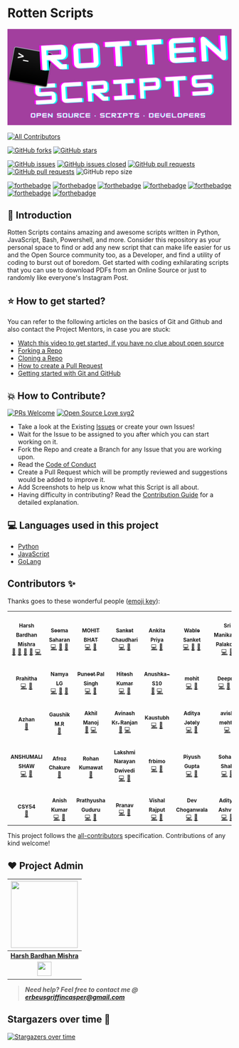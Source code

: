 # Rotten Scripts

<!-- Banner -->
<div class="container-fluid">
  <img class="mx-auto" src="assets/banner.png">
</div>

<!-- ALL-CONTRIBUTORS-BADGE:START - Do not remove or modify this section -->
[![All Contributors](https://img.shields.io/badge/all_contributors-34-orange.svg?style=flat-square)](#contributors-)
<!-- ALL-CONTRIBUTORS-BADGE:END -->
[![GitHub forks](https://img.shields.io/github/forks/HarshCasper/Rotten-Scripts.svg?style=social&label=Fork&maxAge=43200)](https://gitHub.com/HarshCasper/Rotten-Scripts/network/)
[![GitHub stars](https://img.shields.io/github/stars/HarshCasper/Rotten-Scripts.svg?style=social&label=Star&maxAge=43200)](https://gitHub.com/HarshCasper/Rotten-Scripts/stargazers/)


[![GitHub issues](https://img.shields.io/github/issues/HarshCasper/Rotten-Scripts.svg)](https://github.com/HarshCasper/Rotten-Scripts/issues)
[![GitHub issues closed](https://img.shields.io/github/issues-closed/HarshCasper/Rotten-Scripts.svg)](https://github.com/HarshCasper/Rotten-Scripts/issues?q=is%3Aissue+is%3Aclosed)
[![GitHub pull requests](https://img.shields.io/github/issues-pr/HarshCasper/Rotten-Scripts.svg)](https://github.com/HarshCasper/Rotten-Scripts/pulls)
[![GitHub pull requests](https://img.shields.io/github/issues-pr-closed/HarshCasper/Rotten-Scripts.svg)](https://github.com/HarshCasper/Rotten-Scripts/pulls?q=is%3Apr+is%3Aclosed)
![GitHub repo size](https://img.shields.io/github/repo-size/HarshCasper/Rotten-Scripts?color=yellow)

[![forthebadge](https://forthebadge.com/images/badges/built-by-developers.svg)](https://forthebadge.com)
[![forthebadge](https://forthebadge.com/images/badges/built-with-love.svg)](https://forthebadge.com)
[![forthebadge](https://forthebadge.com/images/badges/built-with-swag.svg)](https://forthebadge.com)
[![forthebadge](https://forthebadge.com/images/badges/made-with-javascript.svg)](https://forthebadge.com)
[![forthebadge](https://forthebadge.com/images/badges/made-with-python.svg)](https://forthebadge.com)
[![forthebadge](https://forthebadge.com/images/badges/made-with-go.svg)](https://forthebadge.com)
[![forthebadge](https://forthebadge.com/images/badges/you-didnt-ask-for-this.svg)](https://forthebadge.com)

## 📌 Introduction

Rotten Scripts contains amazing and awesome scripts written in Python, JavaScript, Bash, Powershell, and more. Consider this repository as your personal space to find or add any new script that can make life easier for us and the Open Source community too, as a Developer, and find a utility of coding to burst out of boredom. Get started with coding exhilarating scripts that you can use to download PDFs from an Online Source or just to randomly like everyone's Instagram Post.

## ⭐ How to get started?

You can refer to the following articles on the basics of Git and Github and also contact the Project Mentors, in case you are stuck:

- [Watch this video to get started, if you have no clue about open source](https://youtu.be/SL5KKdmvJ1U)
- [Forking a Repo](https://help.github.com/en/github/getting-started-with-github/fork-a-repo)
- [Cloning a Repo](https://help.github.com/en/desktop/contributing-to-projects/creating-a-pull-request)
- [How to create a Pull Request](https://opensource.com/article/19/7/create-pull-request-github)
- [Getting started with Git and GitHub](https://towardsdatascience.com/getting-started-with-git-and-github-6fcd0f2d4ac6)

## 💥 How to Contribute?

[![PRs Welcome](https://img.shields.io/badge/PRs-welcome-brightgreen.svg?style=flat-square)](http://makeapullrequest.com)
[![Open Source Love svg2](https://badges.frapsoft.com/os/v2/open-source.svg?v=103)](https://github.com/ellerbrock/open-source-badges/)

- Take a look at the Existing [Issues](https://github.com/HarshCasper/Rotten-Scripts/issues) or create your own Issues!
- Wait for the Issue to be assigned to you after which you can start working on it.
- Fork the Repo and create a Branch for any Issue that you are working upon.
- Read the [Code of Conduct](https://github.com/HarshCasper/Rotten-Scripts/blob/master/CODE_OF_CONDUCT.md)
- Create a Pull Request which will be promptly reviewed and suggestions would be added to improve it.
- Add Screenshots to help us know what this Script is all about.
- Having difficulty in contributing? Read the [Contribution Guide](https://github.com/HarshCasper/Rotten-Scripts/blob/master/CONTRIBUTING.md) for a detailed explanation.

## 💻 Languages used in this project

- [Python](https://github.com/HarshCasper/Rotten-Scripts/tree/master/Python)
- [JavaScript](https://github.com/HarshCasper/Rotten-Scripts/tree/master/JavaScript)
- [GoLang](https://github.com/HarshCasper/Rotten-Scripts/tree/master/Go)


## Contributors ✨

Thanks goes to these wonderful people ([emoji key](https://allcontributors.org/docs/en/emoji-key)):

<!-- ALL-CONTRIBUTORS-LIST:START - Do not remove or modify this section -->
<!-- prettier-ignore-start -->
<!-- markdownlint-disable -->
<table>
  <tr>
    <td align="center"><a href="http://harshbardhanmishra.me"><img src="https://avatars1.githubusercontent.com/u/47351025?v=4" width="100px;" alt=""/><br /><sub><b>Harsh Bardhan Mishra</b></sub></a><br /><a href="#projectManagement-harshcasper" title="Project Management">📆</a> <a href="#question-harshcasper" title="Answering Questions">💬</a> <a href="https://github.com/HarshCasper/Rotten-Scripts/pulls?q=is%3Apr+reviewed-by%3Aharshcasper" title="Reviewed Pull Requests">👀</a> <a href="#talk-harshcasper" title="Talks">📢</a> <a href="https://github.com/HarshCasper/Rotten-Scripts/commits?author=harshcasper" title="Code">💻</a></td>
    <td align="center"><a href="https://linkedin.com/in/seemasaharan"><img src="https://avatars2.githubusercontent.com/u/48756444?v=4" width="100px;" alt=""/><br /><sub><b>Seema Saharan</b></sub></a><br /><a href="https://github.com/HarshCasper/Rotten-Scripts/commits?author=seema1711" title="Code">💻</a> <a href="#ideas-seema1711" title="Ideas, Planning, & Feedback">🤔</a> <a href="https://github.com/HarshCasper/Rotten-Scripts/commits?author=seema1711" title="Documentation">📖</a></td>
    <td align="center"><a href="http://www.mbcse.co"><img src="https://avatars0.githubusercontent.com/u/43911437?v=4" width="100px;" alt=""/><br /><sub><b>MOHIT BHAT</b></sub></a><br /><a href="https://github.com/HarshCasper/Rotten-Scripts/commits?author=mbcse" title="Code">💻</a> <a href="https://github.com/HarshCasper/Rotten-Scripts/commits?author=mbcse" title="Documentation">📖</a></td>
    <td align="center"><a href="https://sanket143.github.io"><img src="https://avatars1.githubusercontent.com/u/26973649?v=4" width="100px;" alt=""/><br /><sub><b>Sanket Chaudhari</b></sub></a><br /><a href="https://github.com/HarshCasper/Rotten-Scripts/commits?author=sanket143" title="Code">💻</a> <a href="https://github.com/HarshCasper/Rotten-Scripts/commits?author=sanket143" title="Documentation">📖</a></td>
    <td align="center"><a href="https://github.com/AnkitaBIT"><img src="https://avatars3.githubusercontent.com/u/44089458?v=4" width="100px;" alt=""/><br /><sub><b>Ankita Priya</b></sub></a><br /><a href="https://github.com/HarshCasper/Rotten-Scripts/commits?author=AnkitaBIT" title="Code">💻</a> <a href="https://github.com/HarshCasper/Rotten-Scripts/commits?author=AnkitaBIT" title="Documentation">📖</a></td>
    <td align="center"><a href="http://wablesanket.xyz"><img src="https://avatars0.githubusercontent.com/u/43716242?v=4" width="100px;" alt=""/><br /><sub><b>Wable Sanket</b></sub></a><br /><a href="https://github.com/HarshCasper/Rotten-Scripts/commits?author=Sanketwable" title="Code">💻</a> <a href="https://github.com/HarshCasper/Rotten-Scripts/commits?author=Sanketwable" title="Documentation">📖</a> <a href="#ideas-Sanketwable" title="Ideas, Planning, & Feedback">🤔</a></td>
    <td align="center"><a href="https://srimani-programmer.github.io/"><img src="https://avatars1.githubusercontent.com/u/42272691?v=4" width="100px;" alt=""/><br /><sub><b>Sri Manikanta Palakollu</b></sub></a><br /><a href="https://github.com/HarshCasper/Rotten-Scripts/commits?author=srimani-programmer" title="Code">💻</a> <a href="https://github.com/HarshCasper/Rotten-Scripts/commits?author=srimani-programmer" title="Documentation">📖</a></td>
  </tr>
  <tr>
    <td align="center"><a href="https://github.com/Prahitha"><img src="https://avatars2.githubusercontent.com/u/44160152?v=4" width="100px;" alt=""/><br /><sub><b>Prahitha</b></sub></a><br /><a href="https://github.com/HarshCasper/Rotten-Scripts/commits?author=Prahitha" title="Code">💻</a> <a href="https://github.com/HarshCasper/Rotten-Scripts/commits?author=Prahitha" title="Documentation">📖</a></td>
    <td align="center"><a href="https://github.com/Namyalg"><img src="https://avatars1.githubusercontent.com/u/53875297?v=4" width="100px;" alt=""/><br /><sub><b>Namya LG</b></sub></a><br /><a href="https://github.com/HarshCasper/Rotten-Scripts/commits?author=Namyalg" title="Code">💻</a> <a href="https://github.com/HarshCasper/Rotten-Scripts/commits?author=Namyalg" title="Documentation">📖</a> <a href="#ideas-Namyalg" title="Ideas, Planning, & Feedback">🤔</a></td>
    <td align="center"><a href="https://github.com/Puneet-Pal-Singh"><img src="https://avatars3.githubusercontent.com/u/46601256?v=4" width="100px;" alt=""/><br /><sub><b>Puneet Pal Singh</b></sub></a><br /><a href="https://github.com/HarshCasper/Rotten-Scripts/commits?author=Puneet-Pal-Singh" title="Code">💻</a> <a href="https://github.com/HarshCasper/Rotten-Scripts/commits?author=Puneet-Pal-Singh" title="Documentation">📖</a></td>
    <td align="center"><a href="https://www.linkedin.com/in/hitesh-kumar-a03a2b16b/"><img src="https://avatars3.githubusercontent.com/u/37622734?v=4" width="100px;" alt=""/><br /><sub><b>Hitesh Kumar</b></sub></a><br /><a href="https://github.com/HarshCasper/Rotten-Scripts/commits?author=HeroicHitesh" title="Code">💻</a> <a href="https://github.com/HarshCasper/Rotten-Scripts/commits?author=HeroicHitesh" title="Documentation">📖</a></td>
    <td align="center"><a href="https://github.com/Anushka-S10"><img src="https://avatars0.githubusercontent.com/u/61749789?v=4" width="100px;" alt=""/><br /><sub><b>Anushka-S10</b></sub></a><br /><a href="https://github.com/HarshCasper/Rotten-Scripts/commits?author=Anushka-S10" title="Documentation">📖</a> <a href="https://github.com/HarshCasper/Rotten-Scripts/commits?author=Anushka-S10" title="Code">💻</a></td>
    <td align="center"><a href="https://github.com/mohitacecode"><img src="https://avatars3.githubusercontent.com/u/39158356?v=4" width="100px;" alt=""/><br /><sub><b>mohit</b></sub></a><br /><a href="https://github.com/HarshCasper/Rotten-Scripts/commits?author=mohitacecode" title="Code">💻</a> <a href="https://github.com/HarshCasper/Rotten-Scripts/commits?author=mohitacecode" title="Documentation">📖</a></td>
    <td align="center"><a href="https://www.linkedin.com/in/deep1729"><img src="https://avatars1.githubusercontent.com/u/52155391?v=4" width="100px;" alt=""/><br /><sub><b>Deepraj</b></sub></a><br /><a href="https://github.com/HarshCasper/Rotten-Scripts/commits?author=deepraj1729" title="Code">💻</a> <a href="https://github.com/HarshCasper/Rotten-Scripts/commits?author=deepraj1729" title="Documentation">📖</a> <a href="#ideas-deepraj1729" title="Ideas, Planning, & Feedback">🤔</a></td>
  </tr>
  <tr>
    <td align="center"><a href="https://github.com/azhanali"><img src="https://avatars0.githubusercontent.com/u/43489763?v=4" width="100px;" alt=""/><br /><sub><b>Azhan </b></sub></a><br /><a href="https://github.com/HarshCasper/Rotten-Scripts/commits?author=azhanali" title="Documentation">📖</a></td>
    <td align="center"><a href="http://gaushik.netlify.app"><img src="https://avatars3.githubusercontent.com/u/59677936?v=4" width="100px;" alt=""/><br /><sub><b>Gaushik M.R</b></sub></a><br /><a href="https://github.com/HarshCasper/Rotten-Scripts/commits?author=gaushikmr" title="Documentation">📖</a></td>
    <td align="center"><a href="https://github.com/AkM-2018"><img src="https://avatars0.githubusercontent.com/u/50191787?v=4" width="100px;" alt=""/><br /><sub><b>Akhil Manoj</b></sub></a><br /><a href="https://github.com/HarshCasper/Rotten-Scripts/commits?author=AkM-2018" title="Documentation">📖</a> <a href="https://github.com/HarshCasper/Rotten-Scripts/commits?author=AkM-2018" title="Code">💻</a></td>
    <td align="center"><a href="http://avinashkranjan.github.io"><img src="https://avatars2.githubusercontent.com/u/55796944?v=4" width="100px;" alt=""/><br /><sub><b>Avinash Kr. Ranjan</b></sub></a><br /><a href="https://github.com/HarshCasper/Rotten-Scripts/commits?author=avinashkranjan" title="Documentation">📖</a> <a href="https://github.com/HarshCasper/Rotten-Scripts/commits?author=avinashkranjan" title="Code">💻</a></td>
    <td align="center"><a href="https://www.kaustubhgupta.xyz/"><img src="https://avatars3.githubusercontent.com/u/43691873?v=4" width="100px;" alt=""/><br /><sub><b>Kaustubh </b></sub></a><br /><a href="https://github.com/HarshCasper/Rotten-Scripts/commits?author=kaustubhgupta" title="Code">💻</a> <a href="https://github.com/HarshCasper/Rotten-Scripts/commits?author=kaustubhgupta" title="Documentation">📖</a></td>
    <td align="center"><a href="http://www.linkedin.com/in/aditya-jetely"><img src="https://avatars3.githubusercontent.com/u/42397096?v=4" width="100px;" alt=""/><br /><sub><b>Aditya Jetely</b></sub></a><br /><a href="https://github.com/HarshCasper/Rotten-Scripts/commits?author=AdityaJ7" title="Code">💻</a> <a href="https://github.com/HarshCasper/Rotten-Scripts/commits?author=AdityaJ7" title="Documentation">📖</a></td>
    <td align="center"><a href="https://github.com/avishmehta68710"><img src="https://avatars0.githubusercontent.com/u/69706506?v=4" width="100px;" alt=""/><br /><sub><b>avish mehta</b></sub></a><br /><a href="https://github.com/HarshCasper/Rotten-Scripts/commits?author=avishmehta68710" title="Code">💻</a></td>
  </tr>
  <tr>
    <td align="center"><a href="https://github.com/bagofcodes"><img src="https://avatars0.githubusercontent.com/u/37397899?v=4" width="100px;" alt=""/><br /><sub><b>ANSHUMALI SHAW</b></sub></a><br /><a href="https://github.com/HarshCasper/Rotten-Scripts/commits?author=bagofcodes" title="Code">💻</a> <a href="https://github.com/HarshCasper/Rotten-Scripts/commits?author=bagofcodes" title="Documentation">📖</a></td>
    <td align="center"><a href="http://linkedin.com/in/afroz-chakure-489780168"><img src="https://avatars3.githubusercontent.com/u/40469121?v=4" width="100px;" alt=""/><br /><sub><b>Afroz Chakure</b></sub></a><br /><a href="https://github.com/HarshCasper/Rotten-Scripts/commits?author=afrozchakure" title="Documentation">📖</a></td>
    <td align="center"><a href="https://github.com/rohankumawat"><img src="https://avatars0.githubusercontent.com/u/51725975?v=4" width="100px;" alt=""/><br /><sub><b>Rohan Kumawat</b></sub></a><br /><a href="https://github.com/HarshCasper/Rotten-Scripts/commits?author=rohankumawat" title="Documentation">📖</a></td>
    <td align="center"><a href="https://github.com/narayan2111"><img src="https://avatars2.githubusercontent.com/u/66173390?v=4" width="100px;" alt=""/><br /><sub><b>Lakshmi Narayan Dwivedi</b></sub></a><br /><a href="https://github.com/HarshCasper/Rotten-Scripts/commits?author=narayan2111" title="Code">💻</a> <a href="https://github.com/HarshCasper/Rotten-Scripts/commits?author=narayan2111" title="Documentation">📖</a></td>
    <td align="center"><a href="https://github.com/frbimo"><img src="https://avatars1.githubusercontent.com/u/26115956?v=4" width="100px;" alt=""/><br /><sub><b>frbimo</b></sub></a><br /><a href="https://github.com/HarshCasper/Rotten-Scripts/commits?author=frbimo" title="Code">💻</a> <a href="https://github.com/HarshCasper/Rotten-Scripts/commits?author=frbimo" title="Documentation">📖</a></td>
    <td align="center"><a href="https://github.com/gupta-piyush19"><img src="https://avatars0.githubusercontent.com/u/56182734?v=4" width="100px;" alt=""/><br /><sub><b>Piyush Gupta</b></sub></a><br /><a href="https://github.com/HarshCasper/Rotten-Scripts/commits?author=gupta-piyush19" title="Code">💻</a> <a href="https://github.com/HarshCasper/Rotten-Scripts/commits?author=gupta-piyush19" title="Documentation">📖</a></td>
    <td align="center"><a href="https://github.com/sohamsshah"><img src="https://avatars0.githubusercontent.com/u/47717492?v=4" width="100px;" alt=""/><br /><sub><b>Soham Shah</b></sub></a><br /><a href="https://github.com/HarshCasper/Rotten-Scripts/commits?author=sohamsshah" title="Code">💻</a> <a href="https://github.com/HarshCasper/Rotten-Scripts/commits?author=sohamsshah" title="Documentation">📖</a></td>
  </tr>
  <tr>
    <td align="center"><a href="https://csy54.github.io/"><img src="https://avatars1.githubusercontent.com/u/18496305?v=4" width="100px;" alt=""/><br /><sub><b>CSY54</b></sub></a><br /><a href="#maintenance-CSY54" title="Maintenance">🚧</a></td>
    <td align="center"><a href="https://github.com/KmrAnish04"><img src="https://avatars0.githubusercontent.com/u/58399776?v=4" width="100px;" alt=""/><br /><sub><b>Anish Kumar</b></sub></a><br /><a href="https://github.com/HarshCasper/Rotten-Scripts/commits?author=KmrAnish04" title="Code">💻</a> <a href="https://github.com/HarshCasper/Rotten-Scripts/commits?author=KmrAnish04" title="Documentation">📖</a></td>
    <td align="center"><a href="https://prathyusha-guduru.github.io/Prathyusha-Portfolio/"><img src="https://avatars2.githubusercontent.com/u/59722558?v=4" width="100px;" alt=""/><br /><sub><b>Prathyusha Guduru</b></sub></a><br /><a href="https://github.com/HarshCasper/Rotten-Scripts/commits?author=Prathyusha-Guduru" title="Code">💻</a> <a href="https://github.com/HarshCasper/Rotten-Scripts/commits?author=Prathyusha-Guduru" title="Documentation">📖</a></td>
    <td align="center"><a href="https://www.linkedin.com/in/pranav-mendiratta-89713a173/"><img src="https://avatars1.githubusercontent.com/u/54665036?v=4" width="100px;" alt=""/><br /><sub><b>Pranav</b></sub></a><br /><a href="https://github.com/HarshCasper/Rotten-Scripts/commits?author=Pranav016" title="Code">💻</a> <a href="https://github.com/HarshCasper/Rotten-Scripts/commits?author=Pranav016" title="Documentation">📖</a></td>
    <td align="center"><a href="https://github.com/Vishal-raj-1"><img src="https://avatars3.githubusercontent.com/u/59874304?v=4" width="100px;" alt=""/><br /><sub><b>Vishal Rajput</b></sub></a><br /><a href="https://github.com/HarshCasper/Rotten-Scripts/commits?author=Vishal-raj-1" title="Code">💻</a> <a href="https://github.com/HarshCasper/Rotten-Scripts/commits?author=Vishal-raj-1" title="Documentation">📖</a></td>
    <td align="center"><a href="https://github.com/DevChoganwala"><img src="https://avatars0.githubusercontent.com/u/9624545?v=4" width="100px;" alt=""/><br /><sub><b>Dev Choganwala</b></sub></a><br /><a href="https://github.com/HarshCasper/Rotten-Scripts/commits?author=DevChoganwala" title="Code">💻</a> <a href="https://github.com/HarshCasper/Rotten-Scripts/commits?author=DevChoganwala" title="Documentation">📖</a></td>
    <td align="center"><a href="https://adityaashvin.github.io/"><img src="https://avatars0.githubusercontent.com/u/53205379?v=4" width="100px;" alt=""/><br /><sub><b>Aditya Ashvin</b></sub></a><br /><a href="https://github.com/HarshCasper/Rotten-Scripts/commits?author=AdityaAshvin" title="Code">💻</a> <a href="https://github.com/HarshCasper/Rotten-Scripts/commits?author=AdityaAshvin" title="Documentation">📖</a></td>
  </tr>
</table>

<!-- markdownlint-enable -->
<!-- prettier-ignore-end -->
<!-- ALL-CONTRIBUTORS-LIST:END -->

This project follows the [all-contributors](https://github.com/all-contributors/all-contributors) specification. Contributions of any kind welcome!

## ❤️ Project Admin

|                                     <a href="https://github.com/harshcasper"><img src="https://avatars1.githubusercontent.com/u/47351025?s=460&u=e6985588320978737a51ac23c8a624005fce5e18&v=4" width=150px height=150px /></a>                                      |
| :-----------------------------------------------------------------------------------------------------------------------------------------------------------------------------------------------------------------------------------------------------------------: |
|                                                                                      **[Harsh Bardhan Mishra](https://www.linkedin.com/in/harsh-bardhan-mishra-b19990173//)**                                                                                       |
| <a href="https://www.linkedin.com/in/harsh-bardhan-mishra-b19990173/"><img src="https://mpng.subpng.com/20180324/vhe/kisspng-linkedin-computer-icons-logo-social-networking-ser-facebook-5ab6ebfe5f5397.2333748215219374063905.jpg" width="32px" height="32px"></a> |

> **_Need help? Feel free to contact me @ [erbeusgriffincasper@gmail.com](mailto:erbeusgriffincasper@gmail.com?Subject=RottenScripts)_**

## Stargazers over time 🤗

[![Stargazers over time](https://starchart.cc/HarshCasper/Rotten-Scripts.svg)](https://starchart.cc/HarshCasper/Rotten-Scripts)
